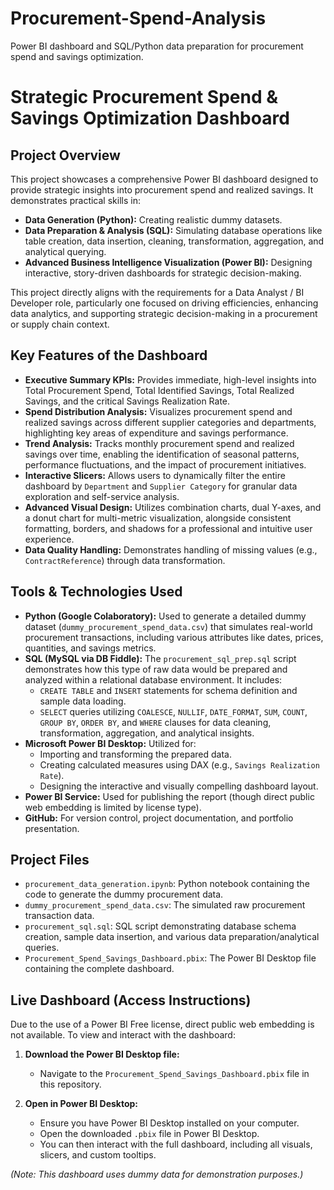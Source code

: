 # Procurement-Spend-Analysis
Power BI dashboard and SQL/Python data preparation for procurement spend and savings optimization.

# Strategic Procurement Spend & Savings Optimization Dashboard
## Project Overview

This project showcases a comprehensive Power BI dashboard designed to provide strategic insights into procurement spend and realized savings. It demonstrates practical skills in:

* **Data Generation (Python):** Creating realistic dummy datasets.
* **Data Preparation & Analysis (SQL):** Simulating database operations like table creation, data insertion, cleaning, transformation, aggregation, and analytical querying.
* **Advanced Business Intelligence Visualization (Power BI):** Designing interactive, story-driven dashboards for strategic decision-making.

This project directly aligns with the requirements for a Data Analyst / BI Developer role, particularly one focused on driving efficiencies, enhancing data analytics, and supporting strategic decision-making in a procurement or supply chain context.

## Key Features of the Dashboard

* **Executive Summary KPIs:** Provides immediate, high-level insights into Total Procurement Spend, Total Identified Savings, Total Realized Savings, and the critical Savings Realization Rate.
* **Spend Distribution Analysis:** Visualizes procurement spend and realized savings across different supplier categories and departments, highlighting key areas of expenditure and savings performance.
* **Trend Analysis:** Tracks monthly procurement spend and realized savings over time, enabling the identification of seasonal patterns, performance fluctuations, and the impact of procurement initiatives.
* **Interactive Slicers:** Allows users to dynamically filter the entire dashboard by `Department` and `Supplier Category` for granular data exploration and self-service analysis.
* **Advanced Visual Design:** Utilizes combination charts, dual Y-axes, and a donut chart for multi-metric visualization, alongside consistent formatting, borders, and shadows for a professional and intuitive user experience.
* **Data Quality Handling:** Demonstrates handling of missing values (e.g., `ContractReference`) through data transformation.

## Tools & Technologies Used

* **Python (Google Colaboratory):** Used to generate a detailed dummy dataset (`dummy_procurement_spend_data.csv`) that simulates real-world procurement transactions, including various attributes like dates, prices, quantities, and savings metrics.
* **SQL (MySQL via DB Fiddle):** The `procurement_sql_prep.sql` script demonstrates how this type of raw data would be prepared and analyzed within a relational database environment. It includes:
    * `CREATE TABLE` and `INSERT` statements for schema definition and sample data loading.
    * `SELECT` queries utilizing `COALESCE`, `NULLIF`, `DATE_FORMAT`, `SUM`, `COUNT`, `GROUP BY`, `ORDER BY`, and `WHERE` clauses for data cleaning, transformation, aggregation, and analytical insights.
* **Microsoft Power BI Desktop:** Utilized for:
    * Importing and transforming the prepared data.
    * Creating calculated measures using DAX (e.g., `Savings Realization Rate`).
    * Designing the interactive and visually compelling dashboard layout.
* **Power BI Service:** Used for publishing the report (though direct public web embedding is limited by license type).
* **GitHub:** For version control, project documentation, and portfolio presentation.

## Project Files

* `procurement_data_generation.ipynb`: Python notebook containing the code to generate the dummy procurement data.
* `dummy_procurement_spend_data.csv`: The simulated raw procurement transaction data.
* `procurement_sql.sql`: SQL script demonstrating database schema creation, sample data insertion, and various data preparation/analytical queries.
* `Procurement_Spend_Savings_Dashboard.pbix`: The Power BI Desktop file containing the complete dashboard.

## Live Dashboard (Access Instructions)

Due to the use of a Power BI Free license, direct public web embedding is not available. To view and interact with the dashboard:

1.  **Download the Power BI Desktop file:**
    * Navigate to the `Procurement_Spend_Savings_Dashboard.pbix` file in this repository.
    
2.  **Open in Power BI Desktop:**
    * Ensure you have Power BI Desktop installed on your computer.
    * Open the downloaded `.pbix` file in Power BI Desktop.
    * You can then interact with the full dashboard, including all visuals, slicers, and custom tooltips.

*(Note: This dashboard uses dummy data for demonstration purposes.)*
